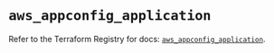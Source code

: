 # `aws_appconfig_application`

Refer to the Terraform Registry for docs: [`aws_appconfig_application`](https://registry.terraform.io/providers/hashicorp/aws/5.90.1/docs/resources/appconfig_application).
